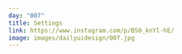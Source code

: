 ```yaml
---
day: "007"
title: Settings
link: https://www.instagram.com/p/BS0_knYl-hE/
image: images/dailyuidesign/007.jpg
---
```

